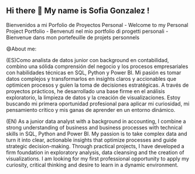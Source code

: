 ## Hi there 👋 My name is Sofia Gonzalez ! 

Bienvenidos a mi Porfolio de Proyectos Personal - Welcome to my Personal Project Portfolio - Benvenuti nel mio portfolio di progetti personali - Bienvenue dans mon portefeuille de projets personnels 

😄About me: 

(ES)Como analista de datos junior con background en contabilidad, combino una sólida comprensión del negocio y los procesos empresariales con habilidades técnicas en SQL, Python y Power BI. Mi pasión es tomar datos complejos y transformarlos en insights claros y accionables que optimicen procesos y guíen la toma de decisiones estratégicas. A través de proyectos prácticos, he desarrollado una base firme en el análisis exploratorio, la limpieza de datos y la creación de visualizaciones. Estoy buscando mi primera oportunidad profesional para aplicar mi curiosidad, mi pensamiento crítico y mis ganas de aprender en un entorno dinámico.

(EN) As a junior data analyst with a background in accounting, I combine a strong understanding of business and business processes with technical skills in SQL, Python and Power BI. My passion is to take complex data and turn it into clear, actionable insights that optimize processes and guide strategic decision-making. Through practical projects, I have developed a firm foundation in exploratory analysis, data cleansing and the creation of visualizations. I am looking for my first professional opportunity to apply my curiosity, critical thinking and desire to learn in a dynamic environment.

